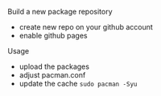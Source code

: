
Build a new package repository

- create new repo on your github account
- enable github pages

Usage

- upload the packages
- adjust pacman.conf
- update the cache `sudo pacman -Syu`
